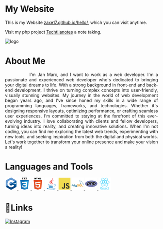 # My Website
This is my Website [zaxe17.github.io/hello/](https://zaxe17.github.io/hello/), which you can visit anytime.

Visit my php project [Techtilanotes](https://techtilanotes.22web.org) a note taking.

![logo](https://media.tenor.com/CKIexctq4C8AAAAi/arisu-blue-archive.gif)

# About Me
<p style="text-align: justify;">
    &nbsp;&nbsp;&nbsp;&nbsp;&nbsp;&nbsp;&nbsp;&nbsp;&nbsp;&nbsp;&nbsp;&nbsp;I'm Jan Marc, and I want to work as a web developer. I'm a passionate and experienced web developer who's dedicated to bringing your digital dreams to life. 
    With a strong background in front-end and back-end development, I thrive on turning complex concepts into user-friendly, visually stunning websites. My journey in the world of web 
    development began years ago, and I've since honed my skills in a wide range of programming languages, frameworks, and technologies. Whether it's designing responsive layouts, optimizing 
    performance, or crafting seamless user experiences, I'm committed to staying at the forefront of this ever-evolving industry. I love collaborating with clients and fellow developers, 
    turning ideas into reality, and creating innovative solutions. When I'm not coding, you can find me exploring the latest web trends, experimenting with new tools, and seeking 
    inspiration from both the digital and physical worlds. Let's work together to transform your online presence and make your vision a reality!
</p>


# Languages and Tools
<p align="left"> 
    <a href="https://www.w3schools.com/cpp/" target="_blank" rel="noreferrer"> 
        <img src="https://raw.githubusercontent.com/devicons/devicon/master/icons/cplusplus/cplusplus-original.svg" alt="cplusplus" width="40" height="40"/> 
    </a> 
    <a href="https://www.w3schools.com/css/" target="_blank" rel="noreferrer"> 
        <img src="https://raw.githubusercontent.com/devicons/devicon/master/icons/css3/css3-original-wordmark.svg" alt="css3" width="40" height="40"/> 
    </a> 
    <a href="https://www.w3.org/html/" target="_blank" rel="noreferrer"> 
        <img src="https://raw.githubusercontent.com/devicons/devicon/master/icons/html5/html5-original-wordmark.svg" alt="html5" width="40" height="40"/> 
    </a> 
    <a href="https://www.java.com" target="_blank" rel="noreferrer"> 
        <img src="https://raw.githubusercontent.com/devicons/devicon/master/icons/java/java-original.svg" alt="java" width="40" height="40"/> 
    </a> 
    <a href="https://developer.mozilla.org/en-US/docs/Web/JavaScript" target="_blank" rel="noreferrer"> 
        <img src="https://raw.githubusercontent.com/devicons/devicon/master/icons/javascript/javascript-original.svg" alt="javascript" width="40" height="40"/> 
    </a> 
    <a href="https://www.mysql.com/" target="_blank" rel="noreferrer"> 
        <img src="https://raw.githubusercontent.com/devicons/devicon/master/icons/mysql/mysql-original-wordmark.svg" alt="mysql" width="40" height="40"/> 
    </a> 
    <a href="https://www.php.net" target="_blank" rel="noreferrer"> 
        <img src="https://raw.githubusercontent.com/devicons/devicon/master/icons/php/php-original.svg" alt="php" width="40" height="40"/> 
    </a> <a href="https://reactjs.org/" target="_blank" rel="noreferrer"> 
        <img src="https://raw.githubusercontent.com/devicons/devicon/master/icons/react/react-original-wordmark.svg" alt="react" width="40" height="40"/> 
    </a> 
</p>

# 🔗Links
[![Instagram](https://img.shields.io/badge/Follow%20on%20Instagram-%23E4405F.svg?style=for-the-badge&logo=instagram&logoColor=white)](https://www.instagram.com/zaxe.jm/)
